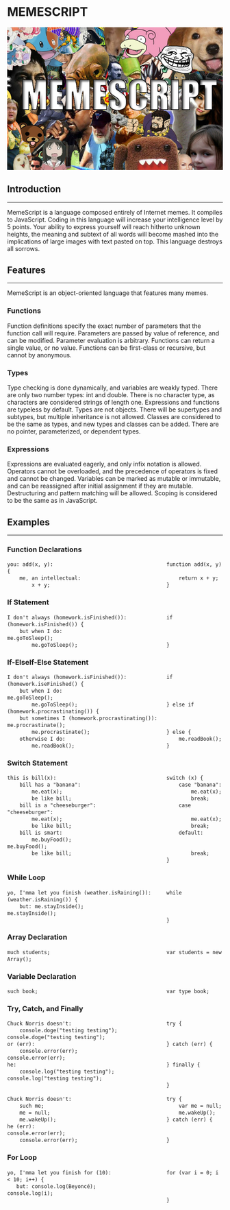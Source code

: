 # MEMESCRIPT

<img src="memescript.jpg/">

## Introduction
---
MemeScript is a language composed entirely of Internet memes. It compiles to JavaScript. Coding in this language will increase your intelligence level by 5 points. Your ability to express yourself will reach hitherto unknown heights, the meaning and subtext of all words will become mashed into the implications of large images with text pasted on top. This language destroys all sorrows.

## Features
---
MemeScript is an object-oriented language that features many memes.

### Functions
Function definitions specify the exact number of parameters that the function call will require. Parameters are passed by value of reference, and can be modified. Parameter evaluation is arbitrary. Functions can return a single value, or no value. Functions can be first-class or recursive, but cannot by anonymous.

### Types
Type checking is done dynamically, and variables are weakly typed. There are only two number types: int and double. There is no character type, as characters are considered strings of length one. Expressions and functions are typeless by default. Types are not objects. There will be supertypes and subtypes, but multiple inheritance is not allowed. Classes are considered to be the same as types, and new types and classes can be added. There are no pointer, parameterized, or dependent types.

### Expressions
Expressions are evaluated eagerly, and only infix notation is allowed. Operators cannot be overloaded, and the precedence of operators is fixed and cannot be changed. Variables can be marked as mutable or immutable, and can be reassigned after initial assignment if they are mutable. Destructuring and pattern matching will be allowed. Scoping is considered to be the same as in JavaScript.

## Examples
---

### Function Declarations
```
you: add(x, y):                                     function add(x, y) {
    me, an intellectual:                                return x + y;
        x + y;                                      }
```

### If Statement
```
I don't always (homework.isFinished()):             if (homework.isFinished()) {
    but when I do:                                      me.goToSleep();
        me.goToSleep();                             }
```

### If-ElseIf-Else Statement
```
I don't always (homework.isFinished()):             if (homework.iseFinished() {
    but when I do:                                      me.goToSleep();
        me.goToSleep();                             } else if (homework.procrastinating()) {
    but sometimes I (homework.procrastinating()):       me.procrastinate();
        me.procrastinate();                         } else {
    otherwise I do:                                     me.readBook();
        me.readBook();                              }
```

### Switch Statement
```
this is bill(x):                                    switch (x) {
    bill has a "banana":                                case "banana":
        me.eat(x);                                          me.eat(x);
        be like bill;                                       break;
    bill is a "cheeseburger":                           case "cheeseburger":
        me.eat(x);                                          me.eat(x);
        be like bill;                                       break;
    bill is smart:                                      default:
        me.buyFood();                                       me.buyFood();
        be like bill;                                       break;
                                                    }
```

### While Loop
```
yo, I'mma let you finish (weather.isRaining()):     while (weather.isRaining()) {
    but: me.stayInside();                               me.stayInside();
                                                    }
```

### Array Declaration
```
much students;                                      var students = new Array();
```

### Variable Declaration
```
such book;                                          var type book;
```

### Try, Catch, and Finally
```
Chuck Norris doesn't:                               try {
    console.doge("testing testing");                    console.doge("testing testing");
or (err):                                           } catch (err) {
    console.error(err);                                 console.error(err);
he:                                                 } finally {
    console.log("testing testing");                     console.log("testing testing");
                                                    }

Chuck Norris doesn't:                               try {
    such me;                                            var me = null;
    me = null;                                          me.wakeUp();  
    me.wakeUp();                                    } catch (err) {
he (err):                                               console.error(err);
    console.error(err);                             }
```

### For Loop
```
yo, I'mma let you finish for (10):                  for (var i = 0; i < 10; i++) {
   but: console.log(Beyoncé);                           console.log(i);
                                                    }
```
